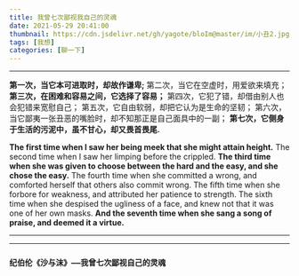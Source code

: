```yaml
---
title: 我曾七次鄙视我自己的灵魂
date: 2021-05-29 20:41:00
thumbnail: https://cdn.jsdelivr.net/gh/yagote/bloIm@master/im/小丑2.jpg 
tags: [我想]
categories: [聊一下]
---
```

---
<!--more-->
**第一次，当它本可进取时，却故作谦卑;**
第二次，当它在空虚时，用爱欲来填充；
**第三次，在困难和容易之间，它选择了容易；**
第四次，它犯了错，却借由别人也会犯错来宽慰自己；
第五次，它自由软弱，却把它认为是生命的坚韧；
第六次，当它鄙夷一张丑恶的嘴脸时，却不知那正是自己面具中的一副；
**第七次，它侧身于生活的污泥中，虽不甘心，却又畏首畏尾.**

**The first time when I saw her being meek that she might attain height.**
The second time when I saw her limping before the crippled.
**The third time when she was given to choose between the hard and the easy, and she chose the easy.**
The fourth time when she committed a wrong, and comforted herself that others also commit wrong.
The fifth time when she forbore for weakness, and attributed her patience to strength.
The sixth time when she despised the ugliness of a face, and knew not that it was one of her own masks.
**And the seventh time when she sang a song of praise, and deemed it a virtue.**

---
---
### **`纪伯伦《沙与沫》——我曾七次鄙视自己的灵魂`**

